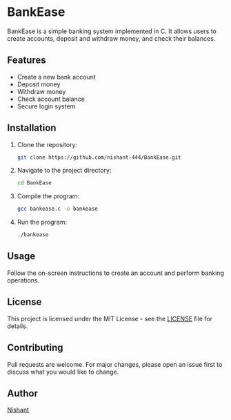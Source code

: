 # BankEase

BankEase is a simple banking system implemented in C. It allows users to create accounts, deposit and withdraw money, and check their balances.

## Features
- Create a new bank account
- Deposit money
- Withdraw money
- Check account balance
- Secure login system

## Installation
1. Clone the repository:
   ```sh
   git clone https://github.com/nishant-444/BankEase.git
   ```
2. Navigate to the project directory:
   ```sh
   cd BankEase
   ```
3. Compile the program:
   ```sh
   gcc bankease.c -o bankease
   ```
4. Run the program:
   ```sh
   ./bankease
   ```

## Usage
Follow the on-screen instructions to create an account and perform banking operations.

## License
This project is licensed under the MIT License - see the [LICENSE](https://github.com/Nishant-444/BankEase/blob/main/LICENSE) file for details.

## Contributing
Pull requests are welcome. For major changes, please open an issue first to discuss what you would like to change.

## Author
[Nishant](www.github.com/nishant-444)
